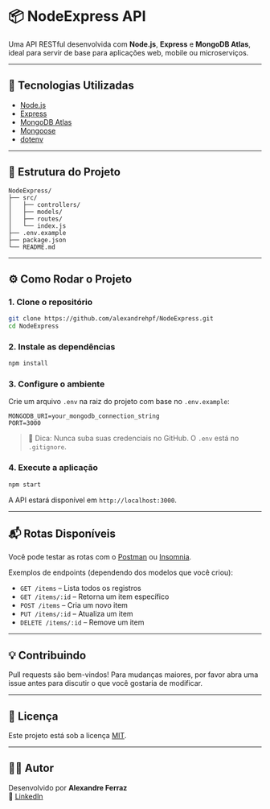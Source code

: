 
# 📦 NodeExpress API

Uma API RESTful desenvolvida com **Node.js**, **Express** e **MongoDB Atlas**, ideal para servir de base para aplicações web, mobile ou microserviços.

---

## 🚀 Tecnologias Utilizadas

- [Node.js](https://nodejs.org/)
- [Express](https://expressjs.com/)
- [MongoDB Atlas](https://www.mongodb.com/cloud/atlas)
- [Mongoose](https://mongoosejs.com/)
- [dotenv](https://www.npmjs.com/package/dotenv)

---

## 📁 Estrutura do Projeto

```
NodeExpress/
├── src/
│   ├── controllers/
│   ├── models/
│   ├── routes/
│   └── index.js
├── .env.example
├── package.json
└── README.md
```

---

## ⚙️ Como Rodar o Projeto

### 1. Clone o repositório

```bash
git clone https://github.com/alexandrehpf/NodeExpress.git
cd NodeExpress
```

### 2. Instale as dependências

```bash
npm install
```

### 3. Configure o ambiente

Crie um arquivo `.env` na raiz do projeto com base no `.env.example`:

```env
MONGODB_URI=your_mongodb_connection_string
PORT=3000
```

> 🔐 Dica: Nunca suba suas credenciais no GitHub. O `.env` está no `.gitignore`.

### 4. Execute a aplicação

```bash
npm start
```

A API estará disponível em `http://localhost:3000`.

---

## 📬 Rotas Disponíveis

Você pode testar as rotas com o [Postman](https://www.postman.com/) ou [Insomnia](https://insomnia.rest/).

Exemplos de endpoints (dependendo dos modelos que você criou):

- `GET /items` – Lista todos os registros
- `GET /items/:id` – Retorna um item específico
- `POST /items` – Cria um novo item
- `PUT /items/:id` – Atualiza um item
- `DELETE /items/:id` – Remove um item

---

## 💡 Contribuindo

Pull requests são bem-vindos! Para mudanças maiores, por favor abra uma issue antes para discutir o que você gostaria de modificar.

---

## 📄 Licença

Este projeto está sob a licença [MIT](LICENSE).

---

## 👨‍💻 Autor

Desenvolvido por **Alexandre Ferraz**  
🔗 [LinkedIn](https://www.linkedin.com/in/alexandrehpf)
